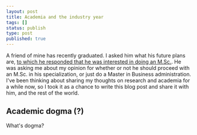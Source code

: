 ```yaml
---
layout: post
title: Academia and the industry year
tags: []
status: publish
type: post
published: true
---
```


A friend of mine has recently graduated. I asked him what his future plans are, [to which he responded that he was interested in doing an M.Sc.](https://twitter.com/MRi1101/status/292940140727394305). He was asking me about my opinion for whether or not he should proceed with an M.Sc. in his specialization, or just do a Master in Business administration. I've been thinking about sharing my thoughts on research and academia for a while now, so I took it as a chance to write this blog post and share it with him, and the rest of the world.

Academic dogma (?)
-----------------
What's dogma? 






